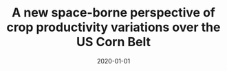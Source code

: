 ---
title: "A new space-borne perspective of crop productivity variations over the US Corn Belt"
collection: publications
permalink: /publication/2020-01-01-Somkuti2020
date: 2020-01-01
venue: 'Agricultural and Forest Meteorology'
paperurl: 'https://doi.org/10.1016/j.agrformet.2019.107826'
citation: 'Somkuti et al., <b>A new space-borne perspective of crop productivity variations over the US Corn Belt</b>, Agricultural and Forest Meteorology, 2020-01-01, 10.1016/j.agrformet.2019.107826'
---